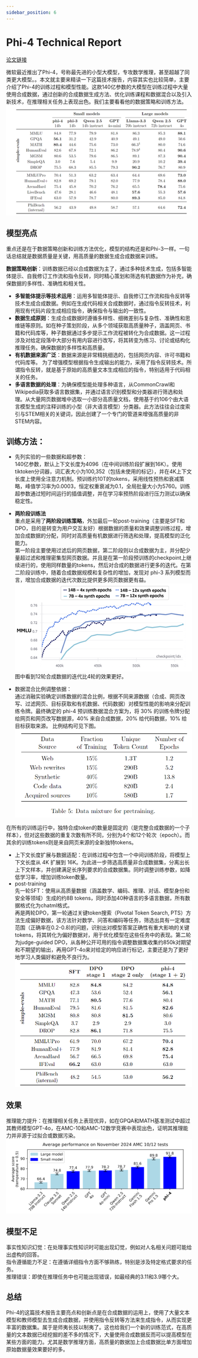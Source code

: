 ```yaml
---
sidebar_position: 6
---
```


# Phi-4 Technical Report

[论文链接](https://arxiv.org/abs/2412.08905)

微软最近推出了Phi-4，号称最先进的小型大模型，专攻数学推理，甚至超越了同类更大模型。。本文就主要来精读一下这篇技术报告，内容其实也比较简单，主要介绍了Phi-4的训练过程和模型性能。这款140亿参数的大模型在训练过程中大量使用合成数据，通过创新的合成数据生成方法、优化训练课程和数据混合以及引入新技术，在推理相关任务上表现出色。我们主要看看他的数据策略和训练方法。
![表现](img/ph4_performance.png)
## 模型亮点
重点还是在于数据策略创新和训练方法优化，模型的结构还是和Phi-3一样。一句话总结就是数据质量是关键，用高质量的数据生成合成数据来训练。

**数据策略创新**：训练数据已经以合成数据为主了，通过多种技术生成，包括多智能体提示、自我修订工作流和指令反转，同时精心策划和筛选有机数据作为补充，确保数据的多样性、准确性和相关性。
- **多智能体提示等技术运用**：运用多智能体提示、自我修订工作流和指令反转等技术生成合成数据。例如在生成代码相关合成数据时，通过指令反转技术，利用现有代码片段生成相应指令，确保指令与输出的一致性。
- **数据生成原则**：生成合成数据时遵循多样性、细微差别与复杂性、准确性和思维链等原则。如在种子策划阶段，从多个领域获取高质量种子，涵盖网页、书籍和代码库等，种子数据通过多步提示工作流程被转化为合成数据。这一过程涉及对给定段落中大部分有用内容进行改写，将其转变为练习、讨论或结构化推理任务。确保数据的多样性和高质量。
- **有机数据来源广泛**：数据来源是非常精挑细选的，包括网页内容、许可书籍和代码库等。
为了增强模型根据指令生成输出的能力，采用了指令反转技术。所谓指令反转，就是基于原始的高质量文本生成相应的指令，特别适用于代码相关的任务。
- **多语言数据的处理**：为确保模型能处理多种语言，从CommonCrawl和Wikipedia获取多语言数据集，并通过语言识别模型和分类器进行筛选和处理。从大量网页数据堆中选取一小部分高质量文档，使用基于约106个由大语言模型生成的注释训练的小型（非大语言模型）分类器。此方法往往会过度索引与STEM相关的关键词，因此创建了一个专门的管道来增强高质量的非STEM内容。

## 训练方法：
- 先列实验的一些数据和超参数：  
140亿参数，默认上下文长度为4096（在中间训练阶段扩展到16K）。使用tiktoken分词器，词汇表大小为100,352（包括未使用的标记），并在4K上下文长度上使用全注意力机制。预训练约10T的tokens，采用线性预热和衰减策略，峰值学习率为0.0003，恒定权重衰减为0.1，全局批量大小为5760。训练超参数通过短时间运行的插值调整，并在学习率预热阶段进行压力测试以确保稳定性。

- **两阶段训练法**  
重点是采用了**两阶段训练策略**，外加最后一轮post-training（主要是SFT和DPO，目的是转变为用户交互友好）根据数据的质量和效果调整训练过程，增加合成数据的分配，同时对高质量有机数据进行筛选和处理，提高模型的泛化能力。    
第一阶段主要使用过滤后的网页数据，第二阶段则以合成数据为主，并分配少量超过滤和推理密集型网页数据。并且是在第一阶段预训练的checkpoint上继续进行的，使用同样数量的tokens，然后对合成的数据进行更多的迭代。在第二阶段训练中，随着合成数据规模和复杂性的增加，发现对 phi-3 系列模型而言，增加合成数据的迭代次数比提供更多网页数据更有益。 
![效果](img/phi4_data_synth.png)图中看到12轮合成数据的迭代比4轮的效果更好。
- 数据混合比例调整依据：  
通过消融实验确定训练数据的混合比例，根据不同来源数据（合成、网页改写、过滤网页、目标获取和有机数据、代码数据）对模型性能的影响来分配训练令牌。最终确定的 phi-4 预训练数据混合方案为，将 30% 的训练令牌分配给网页和网页改写数据源，40% 来自合成数据，20% 给代码数据，10% 给目标获取来源。
比例结构可见下图。
![data source](img/Phi4_data_mixture.png)

在所有的训练运行中，独特合成token的数量是固定的（是完整合成数据的一个子样本），但对这些数据的重复次数有所不同，分别为4个和12个轮次（epoch）。而其余的训练tokens则是来自网页来源的全新独特tokens。
- 上下文长度扩展与数据适配：在训练过程中包含一个中间训练阶段，将模型上下文长度从 4K 扩展到 16K。为此进一步筛选高质量非合成数据集，分离出长上下文样本，并创建满足长序列要求的合成数据集。同时调整训练参数，如降低学习率，增加训练token数量。
- post-training  
先一轮SFT：使用从高质量数据（涵盖数学、编码、推理、对话、模型身份和安全等领域）生成的约8B tokens，同时添加40种语言的多语言数据，所有数据格式化为chatml格式。  
再是两轮DPO，第一轮通过关键token搜索（Pivotal Token Search, PTS）方法生成偏好数据，该方法针对数学、问答和编码等任务，筛选出具有一定难度范围（正确率在0.2-0.8)的问题，识别出对模型答案正确性有重大影响的关键tokens，将其转化为偏好数据对，用于优化模型在这些任务中的表现。第二轮为judge-guided DPO，从各种公开可用的指令调整数据集收集约850k对期望和不期望的输出，再用GPT-4o来对给定的响应进行标记，主要还是为了更好地学习人类偏好和避免不良行为。
![DPO效果](img/Phi4_DPO.png)
## 效果
推理能力提升：在推理相关任务上表现优异，如在GPQA和MATH基准测试中超过其教师模型GPT-4o，在AMC-10和AMC-12数学竞赛中表现出色，证明其推理能力并非源于过拟合或数据污染。
![模型对比](img/Phi4_score_AMC.png)

## 模型不足
事实性知识幻觉：在处理事实性知识时可能出现幻觉，例如对人名相关问题可能给出虚构的回答。  
指令遵循能力不足：在遵循详细指令方面不够熟练，特别是涉及特定格式要求的任务。  
推理错误：即使在推理任务中也可能出现错误，如最经典的3.11和3.9哪个大。

## 总结
Phi-4的这篇技术报告主要亮点和创新点是在合成数据的运用上，使用了大量文本模型和教师模型去生成合成数据，并使用指令反转等方法来生成指令，从而实现更丰富的数据集。属于是师夷长技以制夷了。这也给我们一个新的训练范式，在高质量的文本数据已经挖掘的差不多的情况下，大量使用合成数据反而可以提高模型在某些方面的能力。尤其是数学推理方面，高质量的数据加上合成数据比单方面增加原始数据量效果要好的多。
